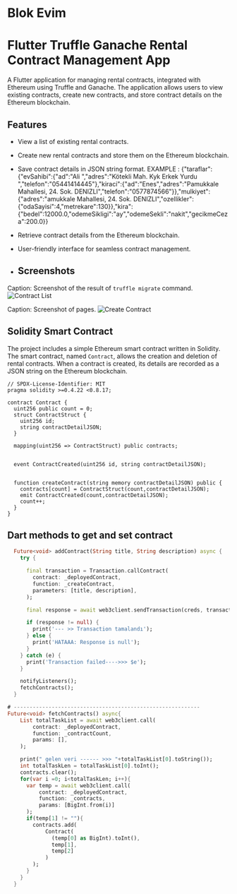 
# Blok Evim

# Flutter Truffle Ganache Rental Contract Management App

A Flutter application for managing rental contracts, integrated with Ethereum using Truffle and Ganache. 
The application allows users to view existing contracts, create new contracts, and store contract details on the Ethereum blockchain.

## Features

- View a list of existing rental contracts.
- Create new rental contracts and store them on the Ethereum blockchain.
- Save contract details in  JSON string format.
 EXAMPLE : {"taraflar":{"evSahibi":{"ad":"Ali ","adres":"Kötekli Mah. Kyk Erkek Yurdu ","telefon":"05441414445"},"kiraci":{"ad":"Enes","adres":"Pamukkale Mahallesi, 24. Sok. DENIZLI","telefon":"0577874566"}},"mulkiyet":{"adres":"amukkale Mahallesi, 24. Sok. DENIZLI","ozellikler":{"odaSayisi":4,"metrekare":130}},"kira":{"bedel":12000.0,"odemeSikligi":"ay","odemeSekli":"nakit","gecikmeCeza":200.0}}
- Retrieve contract details from the Ethereum blockchain.
- User-friendly interface for seamless contract management.

- ## Screenshots
Caption: Screenshot of the result of `truffle migrate` command.
![Contract List](https://drive.usercontent.google.com/download?id=1dNBJ-jdw-dNG04-agsUKds15C4KcK3cr&export=download&authuser=0&confirm=t&uuid=07c99a2b-e8c5-42e0-97dd-d5e2270f805a&at=APZUnTWU6bEI1k_WGSVeNiVsgBQ4:1705237150946)

Caption: Screenshot of pages.
![Create Contract](https://drive.usercontent.google.com/download?id=123YQ3vp6SixklMtA997W5NHgYWvbRFOq&export=download&authuser=0&confirm=t&uuid=68851331-27ad-4b51-a5e7-30b5db30585f&at=APZUnTUlE-89guBTSWEXIUVCVD56:1705237152084)


## Solidity Smart Contract

The project includes a simple Ethereum smart contract written in Solidity. The smart contract, named `Contract`, allows the creation and deletion of rental contracts. When a contract is created, its details are recorded as a JSON string on the Ethereum blockchain.

```solidity
// SPDX-License-Identifier: MIT
pragma solidity >=0.4.22 <0.8.17;

contract Contract {
  uint256 public count = 0;
  struct ContractStruct {
    uint256 id;
    string contractDetailJSON;
  }

  mapping(uint256 => ContractStruct) public contracts;


  event ContractCreated(uint256 id, string contractDetailJSON);


  function createContract(string memory contractDetailJSON) public {
    contracts[count] = ContractStruct(count,contractDetailJSON);
    emit ContractCreated(count,contractDetailJSON);
    count++;
  }
}
```

## Dart methods to get and set contract

```dart
  Future<void> addContract(String title, String description) async {
    try {

      final transaction = Transaction.callContract(
        contract: _deployedContract,
        function: _createContract,
        parameters: [title, description],
      );

      final response = await web3client.sendTransaction(creds, transaction);

      if (response != null) {
        print('--- >> Transaction tamalandı');
      } else {
        print('HATAAA: Response is null');
      }
    } catch (e) {
      print('Transaction failed---->>> $e');
    }

    notifyListeners();
    fetchContracts();
  }

# -----------------------------------------------------------
Future<void> fetchContracts() async{
    List totalTaskList = await web3client.call(
        contract: _deployedContract,
        function: _contractCount,
        params: [],
    );

    print(" gelen veri ------ >>> "+totalTaskList[0].toString());
    int totalTaskLen = totalTaskList[0].toInt();
    contracts.clear();
    for(var i =0; i<totalTaskLen; i++){
      var temp = await web3client.call(
          contract: _deployedContract,
          function: _contracts,
          params: [BigInt.from(i)]
      );
      if(temp[1] != ""){
        contracts.add(
            Contract(
              (temp[0] as BigInt).toInt(),
              temp[1],
              temp[2]
            )
        );
      }
    }
  }
```


